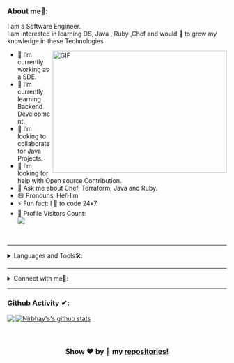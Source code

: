 
### About me🧑:
I am a Software Engineer.<br/>
I am interested in learning DS, Java , Ruby ,Chef and would 💖 to grow my knowledge in these Technologies.

<img align="right" alt="GIF" src="https://owaisnoor.info/blog/wp-content/uploads/2019/03/maxresdefault.jpg" width="400" height="280" />

- 🔭 I’m currently working as a SDE.
- 🌱 I’m currently learning Backend Development.
- 👯 I’m looking to collaborate for Java Projects.
- 🤔 I’m looking for help with Open source Contribution.
- 💬 Ask me about Chef, Terraform, Java and Ruby.
- 😄 Pronouns: He/Him
- ⚡ Fun fact: I 💖 to code 24x7.
- 🎢 Profile Visitors Count:  
![](https://visitor-badge.glitch.me/badge?page_id=Nirbhay1997.Nirbhay1997)

<br/>

---

<details>
<summary>
Languages and Tools🛠:
</summary>
  <br/>

<code><img height="20" src="https://e7.pngegg.com/pngimages/46/626/png-clipart-c-logo-the-c-programming-language-computer-icons-computer-programming-source-code-programming-miscellaneous-template.png"></code>
<code><img height="20" src="https://upload.wikimedia.org/wikipedia/en/d/d2/Sublime_Text_3_logo.png"></code>
<code><img height="20" src="https://banner2.cleanpng.com/20181122/krs/kisspng-java-programming-language-selenium-computer-softwa-july-2-16-halab-4-dev-5bf78387a7bb41.028192901542947719687.jpg"></code>
<code><img height="20" src="https://upload.wikimedia.org/wikipedia/commons/thumb/9/9a/Visual_Studio_Code_1.35_icon.svg/1024px-Visual_Studio_Code_1.35_icon.svg.png"></code>
</details>

---

<details>
<summary> Connect with me🤝: </summary>  

<br/>



<a href="https://github.com/Nirbhay1997">
  <img align="left" alt="Dave's Github" width="22px" src="https://upload.wikimedia.org/wikipedia/commons/thumb/a/ae/Github-desktop-logo-symbol.svg/1024px-Github-desktop-logo-symbol.svg.png" />
</a>

<a href="https://instagram.com/wuballubadubdub/">
  <img align="left" alt="Dave's Instagram" width="22px" src="https://upload.wikimedia.org/wikipedia/commons/thumb/a/a5/Instagram_icon.png/600px-Instagram_icon.png" />
</a>


<a href="https://linkedin.com/in/nirbhay-kumar-751558170/">
  <img align="left" alt="Dave's Linkdein" width="22px" src="https://cdn3.iconfinder.com/data/icons/inficons/512/linkedin.png" />
</a>

<br/>

</details>

---

### Github Activity ✔:

<a href="https://github.com/Nirbhay1997">
  <img align="left" src="https://github-readme-stats.vercel.app/api/top-langs/?username=Nirbhay1997&theme=tokyonight" />
  </a>

<a href="https://github.com/Nirbhay1997">
 <img align="center" src="https://github-readme-stats.vercel.app/api?username=Nirbhay1997&show_icons=true&theme=tokyonight&line_height=27" alt="Nirbhay's's github stats"/>
</a>

<br/>
<br/>
<br/>



<div align="center">
  

### Show ❤️ by 🌟 my [repositories](https://github.com/Nirbhay1997?tab=repositories)!

</div>


